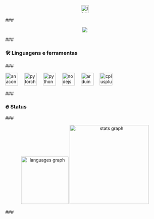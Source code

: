 ﻿<div align="center">

<a href="https://www.linkedin.com/in/kauã-mendes-5671ba29b/" target="\_blank">

<img src="https://img.shields.io/static/v1?message=LinkedIn&logo=linkedin&label=&color=0077B5&logoColor=white&labelColor=&style=for-the-badge" height="25" alt="linkedin logo"  />

</a>

</div>

\###

<div align="center">

<img src="https://visitor-badge.laobi.icu/badge?page\_id=Mendes-zip.Mendes-zip&"  />

</div>

\###

<h3 align="left">🛠 Linguagens e ferramentas</h3>

\###

<div align="left">

<img src="https://cdn.jsdelivr.net/gh/devicons/devicon/icons/anaconda/anaconda-original.svg" height="40" alt="anaconda logo"  />

<img width="12" />

<img src="https://cdn.jsdelivr.net/gh/devicons/devicon/icons/pytorch/pytorch-original.svg" height="40" alt="pytorch logo"  />

<img width="12" />

<img src="https://cdn.jsdelivr.net/gh/devicons/devicon/icons/python/python-original.svg" height="40" alt="python logo"  />

<img width="12" />

<img src="https://cdn.jsdelivr.net/gh/devicons/devicon/icons/nodejs/nodejs-original.svg" height="40" alt="nodejs logo"  />

<img width="12" />

<img src="https://cdn.jsdelivr.net/gh/devicons/devicon/icons/arduino/arduino-original.svg" height="40" alt="arduino logo"  />

<img width="12" />

<img src="https://cdn.jsdelivr.net/gh/devicons/devicon/icons/cplusplus/cplusplus-original.svg" height="40" alt="cplusplus logo"  />

</div>

\###

<h3 align="left">🔥 Status</h3>

\###

<div align="center">

<img src="https://github-readme-stats.vercel.app/api/top-langs?username=Mendes-zip&locale=pt-br&hide\_title=false&layout=compact&card\_width=320&langs\_count=5&theme=radical&hide\_border=false&order=2" height="150" alt="languages graph"  />

<img src="https://github-readme-stats.vercel.app/api?username=Mendes-zip&hide\_title=false&hide\_rank=false&show\_icons=true&include\_all\_commits=true&count\_private=true&disable\_animations=false&theme=radical&locale=pt-br&hide\_border=false&order=1" height="250" alt="stats graph"  />

</div>

\###
